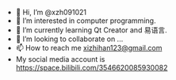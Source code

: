 - 👋 Hi, I’m @xzh091021
- 👀 I’m interested in computer programming.
- 🌱 I’m currently learning Qt Creator and 易语言.
- 💞️ I’m looking to collaborate on ...
- 📫 How to reach me xizhihan123@gmail.com
- My social media account is https://space.bilibili.com/3546620085930082

<!---
xzh091021/xzh091021 is a ✨ special ✨ repository because its `README.md` (this file) appears on your GitHub profile.
You can click the Preview link to take a look at your changes.
--->
